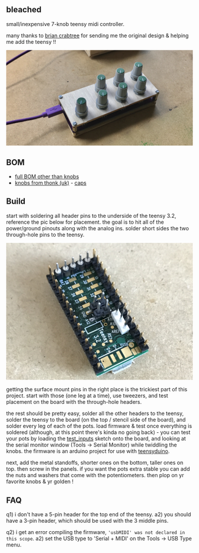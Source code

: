 ## bleached
small/inexpensive 7-knob teensy midi controller. 

many thanks to [brian crabtree](https://vimeo.com/134631071) for sending me the original design & helping me add the teensy !!

![product image](pic.JPG)

## BOM

- [full BOM other than knobs](https://octopart.com/bom-tool/u6LfSTSI)
- [knobs from thonk (uk)](https://www.thonk.co.uk/shop/intellijel-black-knobs/) - [caps](https://www.thonk.co.uk/shop/sifam-caps/)

## Build

start with soldering all header pins to the underside of the teensy 3.2, reference the pic below for placement. the goal is to hit all of the power/ground pinouts along with the analog ins. solder short sides the two through-hole pins to the teensy. 

![pins image](pins.JPG)

getting the surface mount pins in the right place is the trickiest part of this project. start with those (one leg at a time), use tweezers, and test placement on the board with the through-hole headers.

the rest should be pretty easy, solder all the other headers to the teensy, solder the teensy to the board (on the top / stencil side of the board), and solder every leg of each of the pots. load firmware & test once everything is soldered (although, at this point there's kinda no going back) - you can test your pots by loading the [test_inputs](./firmware/test_inputs/test_inputs.ino) sketch onto the board, and looking at the serial monitor window (Tools -> Serial Monitor) while twiddling the knobs. the firmware is an arduino project for use with [teensyduino](https://www.pjrc.com/teensy/teensyduino.html). 

next, add the metal standoffs, shorter ones on the bottom, taller ones on top. then screw in the panels. if you want the pots extra stable you can add the nuts and washers that come with the potentiometers. then plop on yr favorite knobs & yr golden !

## FAQ

q1) i don't have a 5-pin header for the top end of the teensy.
a2) you should have a 3-pin header, which should be used with the 3 middle pins.

q2) i get an error compiling the firmware, `'usbMIDI' was not declared in this scope`.
a2) set the USB type to 'Serial + MIDI' on the Tools -> USB Type menu.
